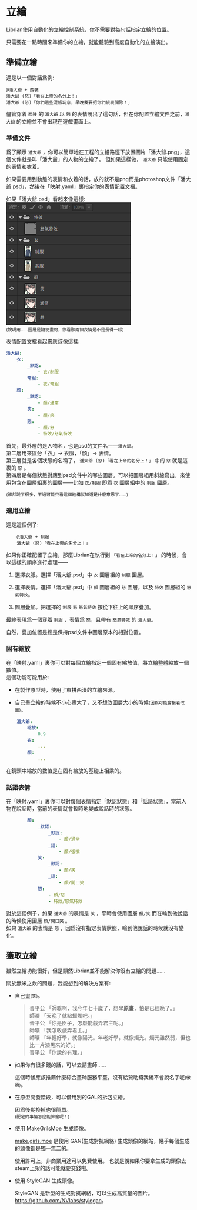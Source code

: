 # 立繪

Librian使用自動化的立繪控制系統，你不需要對每句話指定立繪的位置。

只需要花一點時間來準備你的立繪，就能體驗到高度自動化的立繪演出。

## 準備立繪

還是以一個對話爲例: 
```
@潘大爺 + 西裝    
潘大爺 (怒)「看在上帝的名分上！」
潘大爺 (怒)「你們這些混帳玩意，早晚我要把你們統統開除！」
```

儘管穿着 `西裝` 的 `潘大爺` 以 `怒` 的表情說出了這句話，但在你配置立繪文件之前，`潘大爺` 的立繪並不會出現在遊戲畫面上。

### 準備文件

爲了顯示 `潘大爺` ，你可以簡單地在工程的立繪路徑下放置圖片「潘大爺.png」，這個文件就是叫「潘大爺」的人物的立繪了。
但如果這樣做， `潘大爺` 只能使用固定的表情和衣着。

如果需要用到動態的表情和衣着的話，放的就不是png而是photoshop文件「潘大爺.psd」，然後在「映射.yaml」裏指定你的表情配置文檔。

如果「潘大爺.psd」看起來像這樣:    
![圖3](圖3.png)   
<small>(說明用……圖層是隨便畫的，你看那兩個表情是不是長得一樣)</small>

表情配置文檔看起來應該像這樣: 
```yaml
潘大爺:
    衣:
        _默認:
            - 衣/制服
        常服:
            - 衣/常服
    顏: 
        _默認:
            - 顏/通常
        笑:
            - 顏/笑
        怒:
            - 顏/怒
            - 特效/怒氣特效
```
首先，最外層的是人物名，也是psd的文件名——`潘大爺`。  
第二層用來區分「衣」-> 衣服，「顏」-> 表情。   
第三層就是各個狀態的名稱了， `潘大爺 (怒)「看在上帝的名分上！」` 中的 `怒` 就是這裏的 `怒` 。   
第四層是每個狀態對應到psd文件中的哪些圖層。可以把圖層組用斜線寫出，來使用包含在圖層組裏的圖層——比如 `衣/制服` 即爲 `衣` 圖層組中的  `制服` 圖層。

<small>(雖然說了很多，不過可能只看這個結構就知道是什麼意思了……)</small>

### 適用立繪

還是這個例子: 
```
    @潘大爺 + 制服    
    潘大爺 (怒)「看在上帝的名分上！」
```

如果你正確配置了立繪，那麼Librian在執行到 `「看在上帝的名分上！」` 的時候，會以這樣的順序進行處理——

1. 選擇衣服。選擇「潘大爺.psd」中  `衣` 圖層組的 `制服` 圖層。

2. 選擇表情。選擇「潘大爺.psd」中  `顏` 圖層組的 `怒` 圖層，以及 `特效` 圖層組的 `怒氣特效`。

3. 圖層疊加。把選擇的 `制服` `怒` `怒氣特效` 按從下往上的順序疊加。

最終表現爲一個穿着 `制服` ，表情爲 `怒`，且帶有 `怒氣特效` 的 `潘大爺`。

自然，疊加位置是總是保持psd文件中圖層原本的相對位置。

### 固有縮放
在「映射.yaml」裏你可以對每個立繪指定一個固有縮放值，將立繪整體縮放一個數值。   
這個功能可能用於:   

+ 在製作原型時，使用了東拼西湊的立繪來源。

+ 自己畫立繪的時候不小心畫大了，又不想改圖層大小的時候<small>(因爲可能會接着改圖)</small>。

```yaml
    潘大爺:
        縮放:
            0.9
        衣:
            ...
        顏:
            ...
```
在鏡頭中縮放的數值是在固有縮放的基礎上相乘的。

### 話語表情
在「映射.yaml」裏你可以對每個表情指定「默認狀態」和「話語狀態」，當前人物在說話時，當前的表情就會暫時地變成說話時的狀態。   
```yaml
        顏: 
            _默認:
                _默認:
                    - 顏/通常
                _語:
                    - 顏/張嘴
            笑:
                _默認:
                    - 顏/笑
                _語:
                    - 顏/開口笑
            怒:
                - 顏/怒
                - 特效/怒氣特效
```
對於這個例子，如果 `潘大爺` 的表情是 `笑` ，平時會使用圖層 `顏/笑` 而在輪到他說話的時候使用圖層 `顏/開口笑` 。   
如果 `潘大爺` 的表情是 `怒` ，因爲沒有指定表情狀態，輪到他說話的時候就沒有變化。


## 獲取立繪

雖然立繪功能很好，但是顯然Librian並不能解決你沒有立繪的問題……   

關於無米之炊的問題，我能想到的解決方案有: 

+ 自己畫<small>(笑)</small>。
    
    > 晉平公 「師曠啊，我今年七十歲了，想學**原畫**，怕是已經晚了。」   
    > 師曠 「天晚了就點蠟燭吧。」   
    > 晉平公 「你是臣子，怎麼能戲弄君主呢。」   
    > 師曠 「我怎敢戲弄君主。」   
    > 師曠 「年輕好學，就像陽光。年老好學，就像燭光。燭光雖然弱，但也比一片漆黑來的好。」   
    > 晉平公 「你說的有理。」   

+ 如果你有很多錢的話，可以去請畫師……

    這個時候應該推薦什麼綜合畫師服務平臺，沒有給贊助錢我纔不會說名字呢<small>(傲嬌)</small>。

+ 在原型開發階段，可以借用別的GAL的拆包立繪。

    因爲後期換掉也很簡單。   
    <small>(肥宅的事情怎麼能算偷呢！)</small>
    
+ 使用 MakeGrilsMoe 生成頭像。

    [make.girls.moe](https://make.girls.moe) 是使用 GAN(生成對抗網絡) 生成頭像的網站，幾乎每個生成的頭像都是獨一無二的。  

    使用許可上，非商業用途可以免費使用。
    也就是說如果你要拿生成的頭像去steam上架的話可能就要交錢啦。  

+ 使用 StyleGAN 生成頭像。
    
    StyleGAN 是新型的生成對抗網絡，可以生成高質量的圖片。   
    <https://github.com/NVlabs/stylegan>。
    